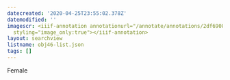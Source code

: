 ```yaml
---
datecreated: '2020-04-25T23:55:02.378Z'
datemodified: ''
imagescr: <iiif-annotation annotationurl="/annotate/annotations/2df69082-8750-11ea-814b-5254008afee6.json"
  styling="image_only:true"></iiif-annotation>
layout: searchview
listname: obj46-list.json
tags: []
---
```

Female